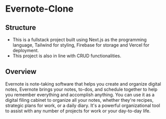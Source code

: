 # Evernote-Clone 

## Structure

* This is a fullstack project built using Next.js as the programming language, Tailwind for styling, Firebase for storage and Vercel for deployment.
* This project is also in line with CRUD functionalities.

## Overview

Evernote is note-taking software that helps you create and organize digital notes, Evernote brings your notes, to-dos, and schedule together to help you remember everything and accomplish anything. You can use it as a digital filing cabinet to organize all your notes, whether they're recipes, strategic plans for work, or a daily diary. It's a powerful organizational tool to assist with any number of projects for work or your day-to-day life.


